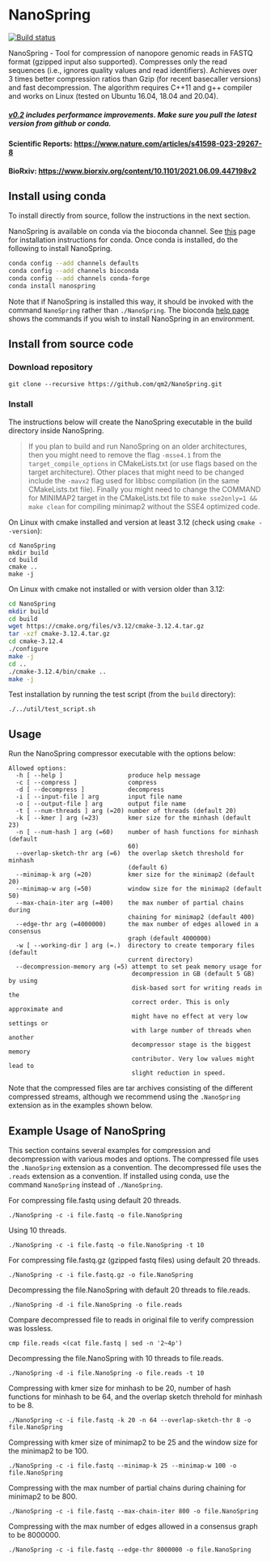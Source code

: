 # NanoSpring

[![Build status](https://github.com/qm2/NanoSpring/actions/workflows/cmake.yml/badge.svg)](https://github.com/qm2/NanoSpring/actions/workflows/cmake.yml)

NanoSpring - Tool for compression of nanopore genomic reads in FASTQ format (gzipped input also supported). Compresses only the read sequences (i.e., ignores quality values and read identifiers). Achieves over 3 times better compression ratios than Gzip (for recent basecaller versions) and fast decompression. The algorithm requires C++11 and g++ compiler and works on Linux (tested on Ubuntu 16.04, 18.04 and 20.04). 

##### [v0.2](https://github.com/qm2/NanoSpring/releases/tag/v0.2) includes performance improvements. Make sure you pull the latest version from github or conda.

#### Scientific Reports: https://www.nature.com/articles/s41598-023-29267-8
#### BioRxiv: https://www.biorxiv.org/content/10.1101/2021.06.09.447198v2

## Install using conda
To install directly from source, follow the instructions in the next section.

NanoSpring is available on conda via the bioconda channel. See [this](https://bioconda.github.io/user/install.html) page for installation instructions for conda. Once conda is installed, do the following to install NanoSpring.
```bash
conda config --add channels defaults
conda config --add channels bioconda
conda config --add channels conda-forge
conda install nanospring
```
Note that if NanoSpring is installed this way, it should be invoked with the command `NanoSpring` rather than `./NanoSpring`. The bioconda [help page](https://bioconda.github.io/user/install.html) shows the commands if you wish to install NanoSpring in an environment.


## Install from source code

### Download repository

```
git clone --recursive https://github.com/qm2/NanoSpring.git
```

### Install
The instructions below will create the NanoSpring executable in the build directory inside NanoSpring. 

> If you plan to build and run NanoSpring on an older architectures, then you might need to remove the flag ```-msse4.1``` from the ```target_compile_options``` in CMakeLists.txt (or use flags based on the target architecture). Other places that might need to be changed include the `-mavx2` flag used for libbsc compilation (in the same CMakeLists.txt file). Finally you might need to change the COMMAND for MINIMAP2 target in the CMakeLists.txt file to `make sse2only=1 && make clean` for compiling minimap2 without the SSE4 optimized code.

On Linux with cmake installed and version at least 3.12 (check using `cmake --version`):
```
cd NanoSpring
mkdir build
cd build
cmake ..
make -j
```
On Linux with cmake not installed or with version older than 3.12:
```bash
cd NanoSpring
mkdir build
cd build
wget https://cmake.org/files/v3.12/cmake-3.12.4.tar.gz
tar -xzf cmake-3.12.4.tar.gz
cd cmake-3.12.4
./configure
make -j
cd ..
./cmake-3.12.4/bin/cmake ..
make -j
```

Test installation by running the test script (from the `build` directory):
```
./../util/test_script.sh
```

## Usage
Run the NanoSpring compressor executable with the options below:
```
Allowed options:
  -h [ --help ]                  produce help message
  -c [ --compress ]              compress
  -d [ --decompress ]            decompress
  -i [ --input-file ] arg        input file name
  -o [ --output-file ] arg       output file name
  -t [ --num-threads ] arg (=20) number of threads (default 20)
  -k [ --kmer ] arg (=23)        kmer size for the minhash (default 23)
  -n [ --num-hash ] arg (=60)    number of hash functions for minhash (default
                                 60)
  --overlap-sketch-thr arg (=6)  the overlap sketch threshold for minhash
                                 (default 6)
  --minimap-k arg (=20)          kmer size for the minimap2 (default 20)
  --minimap-w arg (=50)          window size for the minimap2 (default 50)
  --max-chain-iter arg (=400)    the max number of partial chains during
                                 chaining for minimap2 (default 400)
  --edge-thr arg (=4000000)      the max number of edges allowed in a consensus
                                 graph (default 4000000)
  -w [ --working-dir ] arg (=.)  directory to create temporary files (default
                                 current directory)
  --decompression-memory arg (=5) attempt to set peak memory usage for 
                                  decompression in GB (default 5 GB) by using 
                                  disk-based sort for writing reads in the 
                                  correct order. This is only approximate and 
                                  might have no effect at very low settings or 
                                  with large number of threads when another 
                                  decompressor stage is the biggest memory 
                                  contributor. Very low values might lead to 
                                  slight reduction in speed.
```
Note that the compressed files are tar archives consisting of the different compressed streams, although we recommend using the ```.NanoSpring``` extension as in the examples shown below.


## Example Usage of NanoSpring
This section contains several examples for compression and decompression with various modes and options. The compressed file uses the ```.NanoSpring``` extension as a convention. The decompressed file uses the ```.reads``` extension as a convention. If installed using conda, use the command `NanoSpring` instead of `./NanoSpring`.

For compressing file.fastq using default 20 threads.
```
./NanoSpring -c -i file.fastq -o file.NanoSpring
```
Using 10 threads.
```
./NanoSpring -c -i file.fastq -o file.NanoSpring -t 10
```
For compressing file.fastq.gz (gzipped fastq files) using default 20 threads.
```
./NanoSpring -c -i file.fastq.gz -o file.NanoSpring 
```
Decompressing the file.NanoSpring with default 20 threads to file.reads.
```
./NanoSpring -d -i file.NanoSpring -o file.reads
```
Compare decompressed file to reads in original file to verify compression was lossless.
```
cmp file.reads <(cat file.fastq | sed -n '2~4p')
```
Decompressing the file.NanoSpring with 10 threads to file.reads.
```
./NanoSpring -d -i file.NanoSpring -o file.reads -t 10
```
Compressing with kmer size for minhash to be 20, number of hash functions for minhash to be 64, and the overlap sketch threhold for minhash to be 8.
```
./NanoSpring -c -i file.fastq -k 20 -n 64 --overlap-sketch-thr 8 -o file.NanoSpring 
```
Compressing with kmer size of minimap2 to be 25 and the window size for the minimap2 to be 100.
```
./NanoSpring -c -i file.fastq --minimap-k 25 --minimap-w 100 -o file.NanoSpring
```
Compressing with the max number of partial chains during chaining for minimap2 to be 800.
```
./NanoSpring -c -i file.fastq --max-chain-iter 800 -o file.NanoSpring  
```
Compressing with the max number of edges allowed in a consensus graph to be 8000000.
```
./NanoSpring -c -i file.fastq --edge-thr 8000000 -o file.NanoSpring  
```
